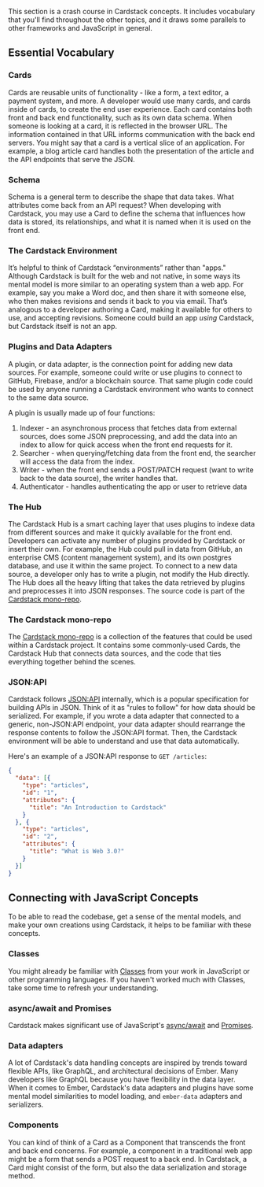 This section is a crash course in Cardstack concepts. It includes vocabulary that you'll find throughout the other topics, and it draws some parallels to other frameworks and JavaScript in general.


## Essential Vocabulary

### Cards

Cards are reusable units of functionality - like a form, a text editor, a payment system, and more.
A developer would use many cards, and cards inside of cards, to create the end user experience.
Each card contains both front and back end functionality, such as its own data schema. When someone is looking at a card, it is reflected in the browser URL.
The information contained in that URL informs communication with the back end servers.
You might say that a card is a vertical slice of an application. For example, a blog article card handles both the presentation of the article and the API endpoints that serve the JSON.

### Schema

Schema is a general term to describe the shape that data takes. What attributes come back from an API request? When developing with Cardstack, you may use a Card to define the schema that influences how data is stored, its relationships, and what it is named when it is used on the front end.

### The Cardstack Environment

It’s helpful to think of Cardstack “environments” rather than "apps." 
Although Cardstack is built for the web and not native, in some ways its mental model is more similar to an operating system than a web app.
For example, say you make a Word doc, and then share it with someone else, who then makes revisions and sends it back to you via email.
That’s analogous to a developer authoring a Card, making it available for others to use, and accepting revisions. Someone could build an app _using_ Cardstack, but Cardstack itself is not an app.

### Plugins and Data Adapters

A plugin, or data adapter, is the connection point for adding new data sources.
For example, someone could write or use plugins to connect to GitHub, Firebase, and/or a blockchain source.
That same plugin code could be used by anyone running a Cardstack environment who wants to connect to the same data source.

A plugin is usually made up of four functions:

1. Indexer - an asynchronous process that fetches data from external sources, does some JSON preprocessing, and add the data into an index to allow for quick access when the front end requests for it.
2. Searcher - when querying/fetching data from the front end, the searcher will access the data from the index.
3. Writer - when the front end sends a POST/PATCH request (want to write back to the data source), the writer handles that.
4. Authenticator - handles authenticating the app or user to retrieve data

### The Hub

The Cardstack Hub is a smart caching layer that uses plugins to indexe data from different sources and make it quickly available for the front end.
Developers can activate any number of plugins provided by Cardstack or insert their own.
For example, the Hub could pull in data from GitHub, an enterprise CMS (content management system), and its own postgres database, and use it within the same project.
To connect to a new data source, a developer only has to write a plugin, not modify the Hub directly. The Hub does all the heavy lifting that takes the data retrieved by plugins and preprocesses it into JSON responses. The source code is part of the [Cardstack mono-repo](https://github.com/cardstack/cardstack).

### The Cardstack mono-repo

The [Cardstack mono-repo](https://github.com/cardstack/cardstack) is a collection of the features that could be used within a Cardstack project.
It contains some commonly-used Cards, the Cardstack Hub that connects data sources, and the code that ties everything together behind the scenes.

### JSON:API

Cardstack follows [JSON:API](https://jsonapi.org/) internally, which is a popular specification for building APIs in JSON.
Think of it as "rules to follow" for how data should be serialized.
For example, if you wrote a data adapter that connected to a generic, non-JSON:API endpoint, your data adapter should rearrange the response contents to follow the JSON:API format.
Then, the Cardstack environment will be able to understand and use that data automatically.

Here's an example of a JSON:API response to `GET /articles`:

```json
{
  "data": [{
    "type": "articles",
    "id": "1",
    "attributes": {
      "title": "An Introduction to Cardstack"
    }
  }, {
    "type": "articles",
    "id": "2",
    "attributes": {
      "title": "What is Web 3.0?"
    }
  }]
}
```

## Connecting with JavaScript Concepts

To be able to read the codebase, get a sense of the mental models, and make your own creations using Cardstack, it helps to be familiar with these concepts.

### Classes

You might already be familiar with
[Classes](https://developer.mozilla.org/en-US/docs/Web/JavaScript/Reference/Classes)
from your work in JavaScript or other programming languages.
If you haven't worked much with Classes, take some time to refresh your understanding.

### async/await and Promises

Cardstack makes significant use of JavaScript's [async/await](https://developer.mozilla.org/en-US/docs/Web/JavaScript/Reference/Statements/async_function) and [Promises](https://developer.mozilla.org/en-US/docs/Web/JavaScript/Guide/Using_promises).

### Data adapters

A lot of Cardstack's data handling concepts are inspired by trends toward flexible APIs, like GraphQL, and architectural decisions of Ember.
Many developers like GraphQL because you have flexibility in the data layer.
When it comes to Ember, Cardstack's data adapters and plugins have some mental model similarities to model loading, and `ember-data` adapters and serializers.

### Components

You can kind of think of a Card as a Component that transcends the front and back end concerns.
For example, a component in a traditional web app might be a form that sends a POST request to a back end.
In Cardstack, a Card might consist of the form, but also the data serialization and storage method.
